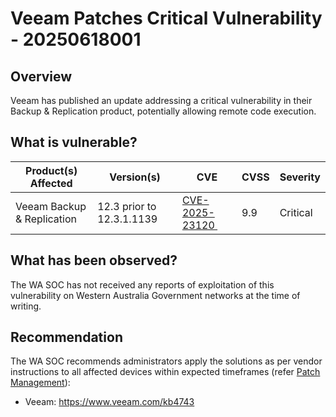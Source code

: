 # Veeam Patches Critical Vulnerability - 20250618001

## Overview

Veeam has published an update addressing a critical vulnerability in their Backup & Replication product, potentially allowing remote code execution.

## What is vulnerable?

| Product(s) Affected        | Version(s)                | CVE                                                                | CVSS | Severity |
| -------------------------- | ------------------------- | ------------------------------------------------------------------ | ---- | -------- |
| Veeam Backup & Replication | 12.3 prior to 12.3.1.1139 | [CVE-2025-23120 ](https://nvd.nist.gov/vuln/detail/CVE-2025-23120) | 9.9  | Critical |

## What has been observed?

The WA SOC has not received any reports of exploitation of this vulnerability on Western Australia Government networks at the time of writing.

## Recommendation

The WA SOC recommends administrators apply the solutions as per vendor instructions to all affected devices within expected timeframes (refer [Patch Management](../guidelines/patch-management.md)):

- Veeam: <https://www.veeam.com/kb4743>
